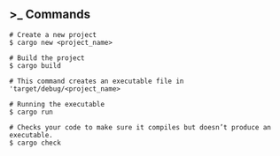 ## >_ Commands

```shell
# Create a new project
$ cargo new <project_name>
```

```shell
# Build the project
$ cargo build

# This command creates an executable file in 'target/debug/<project_name>
```

```shell
# Running the executable
$ cargo run
```

```shell
# Checks your code to make sure it compiles but doesn’t produce an executable.
$ cargo check
```